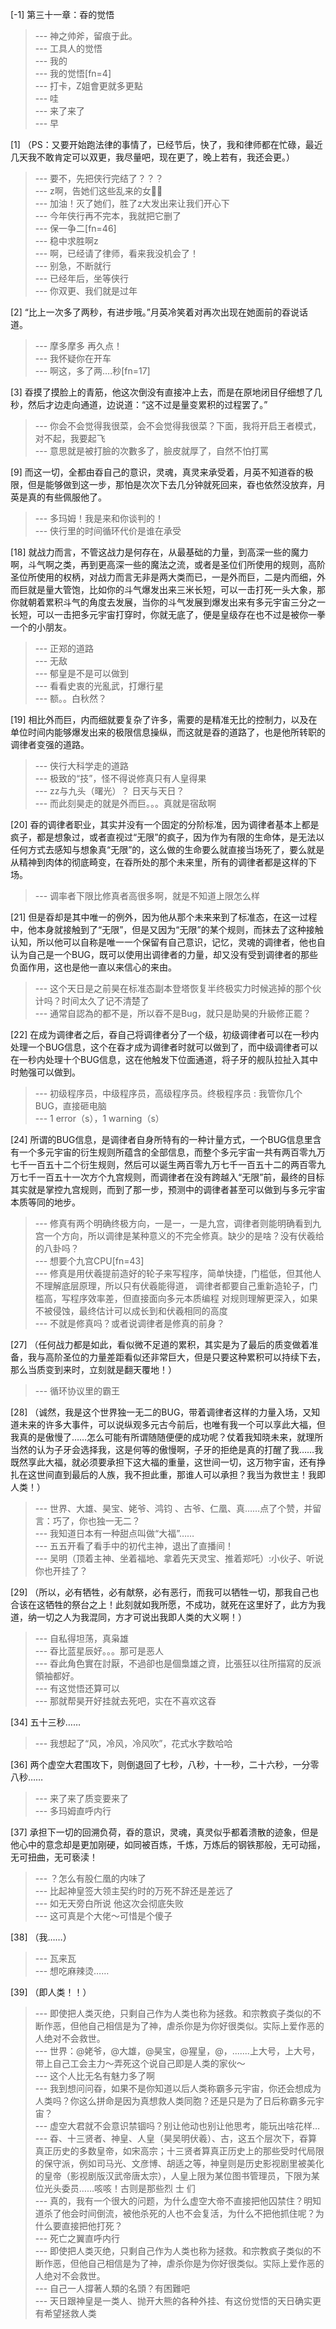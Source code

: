 
[-1] 第三十一章：昋的觉悟
>--- 神之帅斧，留痕于此。<br>
>--- 工具人的觉悟<br>
>--- 我的<br>
>--- 我的觉悟[fn=4]<br>
>--- 打卡，Z姐會更就多更點<br>
>--- 哇<br>
>--- 来了来了<br>
>--- 早<br>

[1] （PS：又要开始跑法律的事情了，已经节后，快了，我和律师都在忙碌，最近几天我不敢肯定可以双更，我尽量吧，现在更了，晚上若有，我还会更。）
>--- 要不，先把侠行完结了？？？<br>
>--- z啊，告她们这些乱来的女👊🏻<br>
>--- 加油！灭了她们，胜了z大发出来让我们开心下<br>
>--- 今年侠行再不完本，我就把它删了<br>
>--- 保一争二[fn=46]<br>
>--- 稳中求胜啊z<br>
>--- 啊，已经请了律师，看来我没机会了！<br>
>--- 别急，不断就行<br>
>--- 已经年后，坐等侠行<br>
>--- 你双更、我们就是过年<br>

[2] “比上一次多了两秒，有进步哦。”月英冷笑着对再次出现在她面前的昋说话道。
>--- 摩多摩多 再久点！<br>
>--- 我怀疑你在开车<br>
>--- 啊这，多了两....秒[fn=17]<br>

[3] 昋摸了摸脸上的青筋，他这次倒没有直接冲上去，而是在原地闭目仔细想了几秒，然后才边走向通道，边说道：“这不过是量变累积的过程罢了。”
>--- 你会不会觉得我很菜，会不会觉得我很菜？下面，我将开启王者模式，对不起，我要起飞<br>
>--- 意思就是被打臉的次數多了，臉皮就厚了，自然不怕打罵<br>

[9] 而这一切，全都由昋自己的意识，灵魂，真灵来承受着，月英不知道昋的极限，但是能够做到这一步，那怕是次次下去几分钟就死回来，昋也依然没放弃，月英是真的有些佩服他了。
>--- 多玛姆！我是来和你谈判的！<br>
>--- 侠行里的时间循环代价是谁在承受<br>

[18] 就战力而言，不管这战力是何存在，从最基础的力量，到高深一些的魔力啊，斗气啊之类，再到更高深一些的魔法之流，或者是圣位们所使用的规则，高阶圣位所使用的权柄，对战力而言无非是两大类而已，一是外而巨，二是内而细，外而巨就是量大管饱，比如你的斗气爆发出来三米长短，可以一击打死一头大象，那你就朝着累积斗气的角度去发展，当你的斗气发展到爆发出来有多元宇宙三分之一长短，可以一击把多元宇宙打穿时，你就无底了，便是皇级存在也不过是被你一拳一个的小朋友。
>--- 正郑的道路<br>
>--- 无敌<br>
>--- 郁皇是不是可以做到<br>
>--- 看看史衷的光亂武，打爆行星<br>
>--- 额。。白秋然？<br>

[19] 相比外而巨，内而细就要复杂了许多，需要的是精准无比的控制力，以及在单位时间内能够爆发出来的极限信息操纵，而这就是昋的道路了，也是他所转职的调律者变强的道路。
>--- 侠行大科学走的道路<br>
>--- 极致的“技”，怪不得说修真只有人皇得果<br>
>--- zz与九头（曙光）？
日天与天日？<br>
>--- 而此刻昊走的就是外而巨。。。真就是宿敌啊<br>

[20] 昋的调律者职业，其实并没有一个固定的分阶标准，因为调律者基本上都是疯子，都是想象过，或者直视过“无限”的疯子，因为作为有限的生命体，是无法以任何方式去感知与想象真“无限”的，这么做的生命要么就直接当场死了，要么就是从精神到肉体的彻底畸变，在昋所处的那个未来里，所有的调律者都是这样的下场。
>--- 调率者下限比修真者高很多啊，就是不知道上限怎么样<br>

[21] 但是昋却是其中唯一的例外，因为他从那个未来来到了标准态，在这一过程中，他本身就接触到了“无限”，但是又因为“无限”的某个规则，而抹去了这种接触认知，所以他可以自称是唯一一个保留有自己意识，记忆，灵魂的调律者，他也自认为自己是一个BUG，既可以使用出调律者的力量，却又没有受到调律者的那些负面作用，这也是他一直以来信心的来由。
>--- 这个天日是之前昊在标准态副本登塔恢复半终极实力时候逃掉的那个伙计吗？时间太久了记不清楚了<br>
>--- 通常自認為的都不是，所以昋不是Bug，就只是助昊的升級修正罷？<br>

[22] 在成为调律者之后，昋自己将调律者分了一个级，初级调律者可以在一秒内处理一个BUG信息，这个在昋才成为调律者时就可以做到了，而中级调律者可以在一秒内处理十个BUG信息，这在他触发下位面通道，将子牙的舰队拉扯入其中时勉强可以做到。
>--- 初级程序员，中级程序员，高级程序员。终极程序员 : 我管你几个BUG，直接砸电脑<br>
>--- 1 error（s），1 warning（s）<br>

[24] 所谓的BUG信息，是调律者自身所特有的一种计量方式，一个BUG信息里含有一个多元宇宙的衍生规则所蕴含的全部信息，而整个多元宇宙一共有两百零九万七千一百五十二个衍生规则，然后可以诞生两百零九万七千一百五十二的两百零九万七千一百五十一次方个九宫规则，而调律者在没有跨越入“无限”前，最终的目标其实就是掌控九宫规则，而到了那一步，预测中的调律者甚至可以做到与多元宇宙本质等同的地步。
>--- 修真有两个明确终极方向，一是一，一是九宫，调律者则能明确看到九宫一个方向，所以调律是某种意义的不完全修真。缺少的是啥？没有伏羲给的八卦吗？<br>
>--- 想要个九宫CPU[fn=43]<br>
>--- 修真是用伏羲提前造好的轮子来写程序，简单快捷，门槛低，但其他人不理解底层原理，所以只有伏羲能得道，
调律者都要自己重新造轮子，门槛高，写程序效率差，但直接面向多元本质编程 对规则理解更深入，如果不被侵蚀，最终估计可以成长到和伏羲相同的高度<br>
>--- 不就是修真吗？或者说调律者是修真的前身？<br>

[27] （任何战力都是如此，看似微不足道的累积，其实是为了最后的质变做着准备，我与高阶圣位的力量差距看似还非常巨大，但是只要这种累积可以持续下去，那么当质变到来时，立刻就是翻天覆地！）
>--- 循环协议里的霸王<br>

[28] （诚然，我是这个世界独一无二的BUG，带着调律者这样的力量入场，又知道未来的许多大事件，可以说纵观多元古今前后，也唯有我一个可以享此大福，但我真的是傲慢了……怎么可能有所谓随随便便的成功呢？仗着我知晓未来，就理所当然的认为子牙会选择我，这是何等的傲慢啊，子牙的拒绝是真的打醒了我……我既然享此大福，就必须要承担下这大福的重量，这世间一切，这万物宇宙，还有挣扎在这世间直到最后的人族，我不担此重，那谁人可以承担？我当为救世主！我即人类！）
>--- 世界、大雄、昊宝、姥爷、鸿钧
、古爷、仁凰、真……点了个赞，并留言：巧了，你也独一无二？<br>
>--- 我知道日本有一种甜点叫做“大福”……<br>
>--- 五五开看了看手中的初代主神，退出了直播间！<br>
>--- 吴明（顶着主神、坐着福地、拿着先天灵宝、推着郑吒）:小伙子、听说你也开挂了？<br>

[29] （所以，必有牺牲，必有献祭，必有恶行，而我可以牺牲一切，那我自己也合该在这牺牲的祭台之上！此刻就如我所愿，不成功，就死在这里好了，此方为我道，纳一切之人为我混同，方才可说出我即人类的大义啊！）
>--- 自私得坦荡，真枭雄<br>
>--- 昋比蓝星辰好。。。那可是恶人<br>
>--- 昋此角色實在討厭，不過卻也是個梟雄之資，比張狂以往所描寫的反派領袖都好。<br>
>--- 有这觉悟还算可以<br>
>--- 那就帮昊开好挂就去死吧，实在不喜欢这昋<br>

[34] 五十三秒……
>--- 我想起了“风，冷风，冷风吹”，花式水字数哈哈<br>

[36] 两个虚空大君围攻下，则倒退回了七秒，八秒，十一秒，二十六秒，一分零八秒……
>--- 来了来了质变要来了<br>
>--- 多玛姆直呼内行<br>

[37] 承担下一切的回溯负荷，昋的意识，灵魂，真灵似乎都着溃散的迹象，但是他心中的意念却是更加刚硬，如同被百炼，千炼，万炼后的钢铁那般，无可动摇，无可扭曲，无可亵渎！
>--- ？怎么有股仁凰的内味了<br>
>--- 比起神皇签大领主契约时的万死不辞还是差远了<br>
>--- 如无天旁白所说 他这次会彻底失败<br>
>--- 这可真是个大佬～可惜是个傻子<br>

[38] （我……）
>--- 瓦来瓦<br>
>--- 想吃麻辣烫……<br>

[39] （即人类！！）
>--- 即使把人类灭绝，只剩自己作为人类也称为拯救。和宗教疯子类似的不断作恶，但他自己相信是为了神，虐杀你是为你好很类似。实际上爱作恶的人绝对不会救世。<br>
>--- 世界：@姥爷，@大雄，@昊宝，@猩皇，@，.......上大号，上大号，带上自己工会主力～弄死这个说自己即是人类的家伙～<br>
>--- 这个人比无名有魅力多了啊<br>
>--- 我到想问问昋，如果不是你知道以后人类称霸多元宇宙，你还会想成为人类吗？你这么拼命是因为真想救人类同胞？还是只是为了日后称霸多元宇宙？<br>
>--- 虚空大君就不会意识禁锢吗？别让他动也别让他思考，能玩出啥花样…<br>
>--- 昋、十三贤者、神皇、人皇（昊吴明伏羲）、古，这五个层次下，昋算真正历史的多数皇帝，如宋高宗；十三贤者算真正历史上的那些受时代局限的保守派，例如司马光、文彦博、胡适之等，神皇则是历史影视剧里被美化的皇帝（影视剧版汉武帝唐太宗），人皇上限为某位图书管理员，下限为某位光头委员……咳咳！古则是那些烈 士 们<br>
>--- 真的，我有一个很大的问题，为什么虚空大帝不直接把他囚禁住？明知道杀了他会时间倒流，被他杀死的人也不会复活，为什么不把他抓住呢？为什么要直接把他打死？<br>
>--- 死亡之翼直呼内行<br>
>--- 即使把人类灭绝，只剩自己作为人类也称为拯救。和宗教疯子类似的不断作恶，但他自己相信是为了神，虐杀你是为你好很类似。实际上爱作恶的人绝对不会救世。<br>
>--- 自己一人撐著人類的名頭？有困難吧<br>
>--- 天日跟神皇是一类人、抛开大熊的各种外挂、有这份觉悟的天日确实更有希望拯救人类<br>

